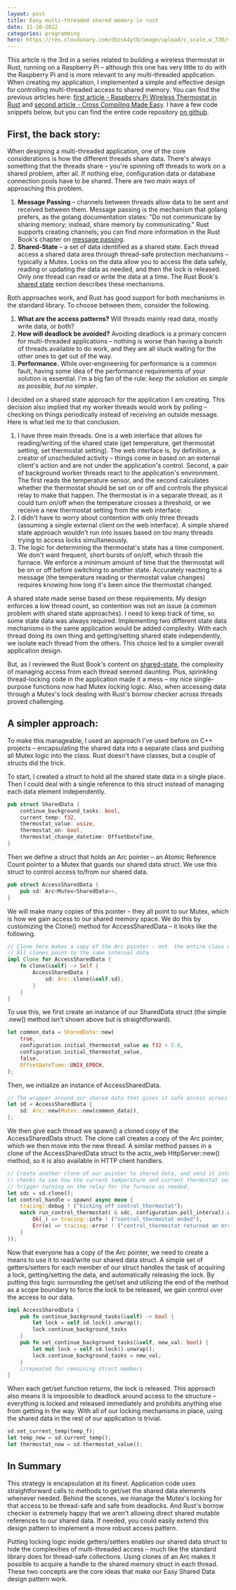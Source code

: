 ```yaml
---
layout: post
title: Easy multi-threaded shared memory in rust
date: 31-10-2022
categories: programming
hero: https://res.cloudinary.com/dbzsk4ytb/image/upload/c_scale,w_720/v1666362943/blog-images/AdobeStock_93027465_qcp9os.jpg
---
```


This article is the 3rd in a series related to building a wireless thermostat in Rust, running on a Raspberry Pi –
although this one has very little to do with the Raspberry Pi and is more relevant to any multi-threaded application.
When creating my application, I implemented a simple and effective design for controlling multi-threaded access to
shared memory. You can find the previous articles
here: [first article - Raspberry Pi Wireless Thermostat in Rust](https://mhentges.com/rpi-thermostat)
and [second article - Cross Compiling Made Easy](https://mhentges.com/rust-cross-compiling-made-easy). I have a few code
snippets below, but you can find the entire code repository [on github](https://github.com/mikehentges/thermostat-pi).

## First, the back story:

When designing a multi-threaded application, one of the core considerations is how the different threads share data.
There's always something that the threads share – you're spinning off threads to work on a shared problem, after all. If
nothing else, configuration data or database connection pools have to be shared. There are two main ways of approaching
this problem.

1. **Message Passing** – channels between threads allow data to be sent and received between them. Message passing is
   the mechanism that golang prefers, as the golang documentation states: "Do not communicate by sharing memory;
   instead, share memory by communicating." Rust supports creating channels; you can find more information in the Rust
   Book's chapter on [message passing]( https://doc.rust-lang.org/book/ch16-02-message-passing.html).
2. **Shared-State** – a set of data identified as a shared state. Each thread access a shared data area through
   thread-safe protection mechanisms – typically a Mutex. Locks on the data allow you to access the data safely, reading
   or updating the data as needed, and then the lock is released. Only one thread can read or write the data at a time.
   The Rust Book's [shared state](https://doc.rust-lang.org/book/ch16-03-shared-state.html) section describes these
   mechanisms.

Both approaches work, and Rust has good support for both mechanisms in the standard library. To choose between them,
consider the following.

1. **What are the access patterns?** Will threads mainly read data, mostly write data, or both?
2. **How will deadlock be avoided?** Avoiding deadlock is a primary concern for multi-threaded applications – nothing is
   worse than having a bunch of threads available to do work, and they are all stuck waiting for the other ones to get
   out of the way.
3. **Performance.** While over-engineering for performance is a common fault, having some idea of the performance
   requirements of your solution is essential. I'm a big fan of the rule: *keep the solution as simple as possible, but
   no simpler*.

I decided on a shared state approach for the application I am creating. This decision also implied that my worker
threads would work by polling – checking on things periodically instead of receiving an outside message. Here is what
led me to that conclusion.

1. I have three main threads. One is a web interface that allows for reading/writing of the shared state (get
   temperature, get thermostat setting, set thermostat setting). The web interface is, by definition, a creator of
   unscheduled activity – things come in based on an external client's action and are not under the application's
   control. Second, a pair of background worker threads react to the application's environment. The first reads the
   temperature sensor, and the second calculates whether the thermostat should be set on or off and controls the
   physical relay to make that happen. The thermostat is in a separate thread, as it could turn on/off when the
   temperature crosses a threshold, or we receive a new thermostat setting from the web interface.
2. I didn't have to worry about contention with only three threads (assuming a single external client on the web
   interface). A simple shared state approach wouldn't run into issues based on too many threads trying to access locks
   simultaneously.
3. The logic for determining the thermostat's state has a time component. We don't want frequent, short bursts of
   on/off, which thrash the furnace. We enforce a minimum amount of time that the thermostat will be on or off before
   switching to another state. Accurately reacting to a message (the temperature reading or thermostat value changes)
   requires knowing how long it's been since the thermostat changed.

A shared state made sense based on these requirements. My design enforces a low thread count, so contention was not an
issue (a common problem with shared state approaches). I need to keep track of time, so some state data was always
required. Implementing two different state data mechanisms in the same application would be added complexity. With each
thread doing its own thing and getting/setting shared state independently, we isolate each thread from the others. This
choice led to a simpler overall application design.

But, as I reviewed the Rust Book's content on [shared-state](https://doc.rust-lang.org/book/ch16-03-shared-state.html),
the complexity of managing access from each thread seemed daunting. Plus, sprinkling thread-locking code in the
application made it a mess – my nice single-purpose functions now had Mutex locking logic. Also, when accessing data
through a Mutex's lock dealing with Rust's borrow checker across threads proved challenging.

## A simpler approach:

To make this manageable, I used an approach I've used before on C++ projects – encapsulating the shared data into a
separate class and pushing all Mutex logic into the class. Rust doesn't have classes, but a couple of structs did the
trick.

To start, I created a struct to hold all the shared state data in a single place. Then I could deal with a single
reference to this struct instead of managing each data element independently.

```rust
pub struct SharedData {
    continue_background_tasks: bool,
    current_temp: f32,
    thermostat_value: usize,
    thermostat_on: bool,
    thermostat_change_datetime: OffsetDateTime,
}
```

Then we define a struct that holds an Arc pointer – an Atomic Reference Count pointer to a Mutex that guards our shared
data struct. We use this struct to control access to/from our shared data.

```rust
pub struct AccessSharedData {
    pub sd: Arc<Mutex<SharedData>>,
}
```

We will make many copies of this pointer – they all point to our Mutex, which is how we gain access to our shared memory
space. We do this by customizing the Clone() method for AccessSharedData – it looks like the following.

```rust
// Clone here makes a copy of the Arc pointer - not  the entire class of data
// All clones point to the same internal data
impl Clone for AccessSharedData {
    fn clone(&self) -> Self {
        AccessSharedData {
            sd: Arc::clone(&self.sd),
        }
    }
}
```

To use this, we first create an instance of our SharedData struct (the simple .new() method isn't shown above but is
straightforward).

```rust
let common_data = SharedData::new(
    true,
    configuration.initial_thermostat_value as f32 + 5.0,
    configuration.initial_thermostat_value,
    false,
    OffsetDateTime::UNIX_EPOCH,
);
```

Then, we initialize an instance of AccessSharedData.

```rust
// The wrapper around our shared data that gives it safe access across threads
let sd = AccessSharedData {
    sd: Arc::new(Mutex::new(common_data)),
};
```

We then give each thread we spawn() a cloned copy of the AccessSharedData struct. The clone call creates a copy of the
Arc pointer, which we then move into the new thread. A similar method passes in a clone of the AccessSharedData struct
to the actix_web HttpServer::new() method, so it is also available in HTTP client handlers.

```rust
// Create another clone of our pointer to shared data, and send it into a new thread that continuously
// checks to see how the current temperature and current thermostat setting compare - and will
// trigger turning on the relay for the furnace as needed.
let sdc = sd.clone();
let control_handle = spawn( async move {
    tracing::debug ! ("kicking off control_thermostat");
    match run_control_thermostat( & sdc, configuration.poll_interval).await {
        Ok(_) => tracing::info ! ("control_thermostat ended"),
        Err(e) => tracing::error ! ("control_thermostat returned an error {:?}", e),
    }
});
```

Now that everyone has a copy of the Arc pointer, we need to create a means to use it to read/write our shared data
struct. A simple set of getters/setters for each member of our struct handles the task of acquiring a lock,
getting/setting the data, and automatically releasing the lock. By putting this logic surrounding the get/set and
utilizing the end of the method as a scope boundary to force the lock to be released, we gain control over the access to
our data.

```rust
impl AccessSharedData {
    pub fn continue_background_tasks(&self) -> bool {
        let lock = self.sd.lock().unwrap();
        lock.continue_background_tasks
    }
    pub fn set_continue_background_tasks(&self, new_val: bool) {
        let mut lock = self.sd.lock().unwrap();
        lock.continue_background_tasks = new_val;
    }
    //repeated for remaining struct members
}
```

When each get/set function returns, the lock is released. This approach also means it is impossible to deadlock around
access to the structure – everything is locked and released immediately and prohibits anything else from getting in the
way. With all of our locking mechanisms in place, using the shared data in the rest of our application is trivial.

```rust
sd.set_current_temp(temp_f);
let temp_now = sd.current_temp();
let thermostat_now = sd.thermostat_value();
```

## In Summary

This strategy is encapsulation at its finest. Application code uses straightforward calls to methods to get/set the
shared data elements whenever needed. Behind the scenes, we manage the Mutex's locking for that access to be thread-safe
and safe from deadlocks. And Rust's borrow checker is extremely happy that we aren't allowing direct shared mutable
references to our shared data. If needed, you could easily extend this design pattern to implement a more robust access
pattern.

Putting locking logic inside getters/setters enables our shared data struct to hide the complexities of multi-threaded
access – much like the standard library does for thread-safe collections. Using clones of an Arc makes it possible to
acquire a handle to the shared memory struct in each thread. These two concepts are the core ideas that make our Easy
Shared Data design pattern work.

 